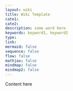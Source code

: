 ```yaml
---
layout: wiki
title: Wiki Template
cate1:
cate2:
description: some word here
keywords: keyword1, keyword2
type:
link:
mermaid: false
sequence: false
flow: false
mathjax: false
mindmap: false
mindmap2: false
---
```


Content here
